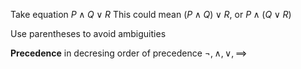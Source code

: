 

Take equation $P \land Q \lor R$
This could mean $(P \land Q) \lor R$, or $P \land (Q \lor R)$

Use parentheses to avoid ambiguities

**Precedence** in decresing order of precedence $\lnot, \land, \lor, \implies$


